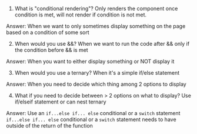 1. What is "conditional rendering"?
   Only renders the component once condition is met, will not render if condition is not met.

Answer:
When we want to only sometimes display something on the page
based on a condition of some sort

2. When would you use &&?
   When we want to run the code after && only if the condition before && is met

Answer:
When you want to either display something or NOT display it

3. When would you use a ternary?
   When it's a simple if/else statement

Answer:
When you need to decide which thing among 2 options to display

4. What if you need to decide between > 2 options on
   what to display?
   Use if/elseif statement or can nest ternary

Answer:
Use an `if...else if... else` conditional or a `switch` statement
`if...else if... else` conditional or a `switch` statement needs to have outside of the return of the function
